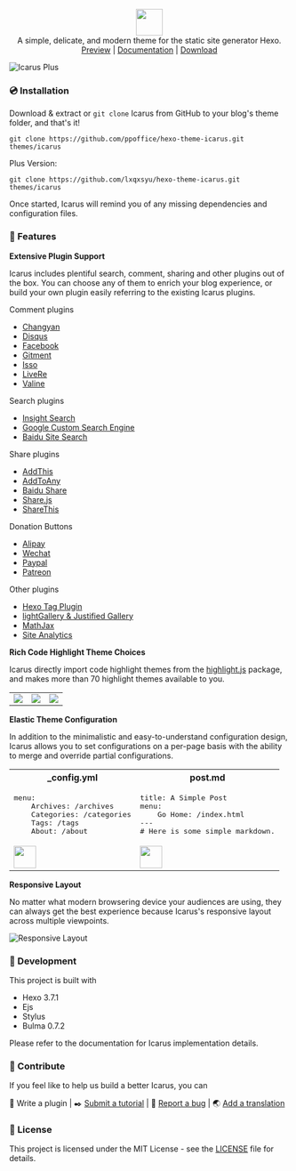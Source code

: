 <p align="center" class="has-mb-6">
<img class="not-gallery-item" height="48" src="https://ppoffice.github.io/hexo-theme-icarus/images/logo.svg">
<br> A simple, delicate, and modern theme for the static site generator Hexo.
<br>
<a href="https://dp2px.com">Preview</a> |
<a href="https://ppoffice.github.io/hexo-theme-icarus/categories/">Documentation</a> |
<a href="https://github.com/ppoffice/hexo-theme-icarus/archive/master.zip">Download</a>
<br>
</p>

![Icarus Plus](http://qiniucdn.dp2px.com/my_theme_cup.png)

### :cd: Installation

Download & extract or `git clone` Icarus from GitHub to your blog's theme folder, and that's it!

```shell
git clone https://github.com/ppoffice/hexo-theme-icarus.git themes/icarus
```

Plus Version:

```shell
git clone https://github.com/lxqxsyu/hexo-theme-icarus.git themes/icarus
```

Once started, Icarus will remind you of any missing dependencies and configuration files.

### :gift: Features

**Extensive Plugin Support**

Icarus includes plentiful search, comment, sharing and other plugins out of the box. You can choose any of them to enrich your
blog experience, or build your own plugin easily referring to the existing Icarus plugins.

Comment plugins

- [Changyan](https://ppoffice.github.io/hexo-theme-icarus/Plugins/Comment/changyan-comment-plugin/)
- [Disqus](https://ppoffice.github.io/hexo-theme-icarus/Plugins/Comment/disqus-comment-plugin/)
- [Facebook](https://ppoffice.github.io/hexo-theme-icarus/Plugins/Comment/facebook-comment-plugin/)
- [Gitment](https://ppoffice.github.io/hexo-theme-icarus/Plugins/Comment/gitment-comment-plugin/)
- [Isso](https://ppoffice.github.io/hexo-theme-icarus/Plugins/Comment/isso-comment-plugin/)
- [LiveRe](https://ppoffice.github.io/hexo-theme-icarus/Plugins/Comment/livere-comment-plugin/)
- [Valine](https://ppoffice.github.io/hexo-theme-icarus/Plugins/Comment/valine-comment-plugin/)

Search plugins

- [Insight Search](https://ppoffice.github.io/hexo-theme-icarus/Plugins/Search/insight-search-plugin/)
- [Google Custom Search Engine](https://ppoffice.github.io/hexo-theme-icarus/Plugins/Search/google-cse-plugin/)
- [Baidu Site Search](https://ppoffice.github.io/hexo-theme-icarus/Plugins/Search/baidu-search-plugin/)

Share plugins

- [AddThis](https://ppoffice.github.io/hexo-theme-icarus/Plugins/Share/addthis-share-plugin/)
- [AddToAny](https://ppoffice.github.io/hexo-theme-icarus/Plugins/Share/addtoany-share-plugin/)
- [Baidu Share](https://ppoffice.github.io/hexo-theme-icarus/Plugins/Share/baidu-share-plugin/)
- [Share.js](https://ppoffice.github.io/hexo-theme-icarus/Plugins/Share/share-js-share-plugin/)
- [ShareThis](https://ppoffice.github.io/hexo-theme-icarus/Plugins/Share/sharethis-share-plugin/)

Donation Buttons

- [Alipay](https://ppoffice.github.io/hexo-theme-icarus/Plugins/Donation/making-money-off-your-blog-with-donation-buttons/#Alipay)
- [Wechat](https://ppoffice.github.io/hexo-theme-icarus/Plugins/Donation/making-money-off-your-blog-with-donation-buttons/#Wechat)
- [Paypal](https://ppoffice.github.io/hexo-theme-icarus/Plugins/Donation/making-money-off-your-blog-with-donation-buttons/#Paypal)
- [Patreon](https://ppoffice.github.io/hexo-theme-icarus/Plugins/Donation/making-money-off-your-blog-with-donation-buttons/#Patreon)

Other plugins

- [Hexo Tag Plugin](https://ppoffice.github.io/hexo-theme-icarus/Configuration/Posts/hexo-built-in-tag-helpers/)
- [lightGallery & Justified Gallery](https://ppoffice.github.io/hexo-theme-icarus/Plugins/General/gallery-plugin/)
- [MathJax](https://ppoffice.github.io/hexo-theme-icarus/Plugins/General/mathjax-plugin/)
- [Site Analytics](https://ppoffice.github.io/hexo-theme-icarus/Plugins/General/site-analytics-plugin/)

**Rich Code Highlight Theme Choices**

Icarus directly import code highlight themes from the [highlight.js](https://highlightjs.org/) package, and makes more than
70 highlight themes available to you.

<table>
    <tr>
        <td><img src="https://ppoffice.github.io/hexo-theme-icarus/gallery/code-highlight/atom-one-light.png"></td>
        <td><img src="https://ppoffice.github.io/hexo-theme-icarus/gallery/code-highlight/monokai.png"></td>
        <td><img src="https://ppoffice.github.io/hexo-theme-icarus/gallery/code-highlight/androidstudio.png"></td>
    </tr>
</table>

**Elastic Theme Configuration**

In addition to the minimalistic and easy-to-understand configuration design, Icarus allows you to set configurations on a
per-page basis with the ability to merge and override partial configurations.

<div>
<table>
    <tr>
        <th>_config.yml</th>
        <th>post.md</th>
    </tr>
    <tr>
        <td>
            <pre>menu:
    Archives: /archives
    Categories: /categories
    Tags: /tags
    About: /about</pre>
        </td>
        <td>
            <pre>title: A Simple Post
menu:
    Go Home: /index.html
---
# Here is some simple markdown.</pre>
        </td>
    </tr>
    <tr>
        <td><img height="40" src="https://ppoffice.github.io/hexo-theme-icarus/gallery/navbar/main-config.png"></td>
        <td><img height="40" src="https://ppoffice.github.io/hexo-theme-icarus/gallery/navbar/post-config.png"></td>
    </tr>
</table>
</div>

**Responsive Layout**

No matter what modern browsering device your audiences are using, they can always get the best experience because Icarus's responsive
layout across multiple viewpoints.

![Responsive Layout](https://ppoffice.github.io/hexo-theme-icarus/gallery/responsive.png)

### :hammer: Development

This project is built with

- Hexo 3.7.1
- Ejs
- Stylus
- Bulma 0.7.2

Please refer to the documentation for Icarus implementation details.

### :tada: Contribute

If you feel like to help us build a better Icarus, you can

:electric_plug: Write a plugin |
:black_nib: <a href="https://github.com/ppoffice/hexo-theme-icarus/new/site/source/_posts">Submit a tutorial</a> |
:triangular_flag_on_post: <a href="https://github.com/ppoffice/hexo-theme-icarus/issues/new">Report a bug</a> |
:earth_asia: <a href="https://github.com/ppoffice/hexo-theme-icarus/tree/master/languages">Add a translation</a>

### :memo: License

This project is licensed under the MIT License - see the [LICENSE](https://github.com/ppoffice/hexo-theme-icarus/blob/master/LICENSE) file for details.
